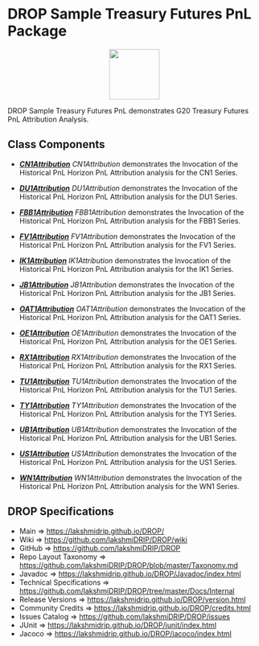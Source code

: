 # DROP Sample Treasury Futures PnL Package

<p align="center"><img src="https://github.com/lakshmiDRIP/DROP/blob/master/DRIP_Logo.gif?raw=true" width="100"></p>

DROP Sample Treasury Futures PnL demonstrates G20 Treasury Futures PnL Attribution Analysis.


## Class Components

 * [***CN1Attribution***](https://github.com/lakshmiDRIP/DROP/tree/master/src/main/java/org/drip/sample/treasuryfuturespnl/CN1Attribution.java)
 <i>CN1Attribution</i> demonstrates the Invocation of the Historical PnL Horizon PnL Attribution analysis for the CN1 Series.

 * [***DU1Attribution***](https://github.com/lakshmiDRIP/DROP/tree/master/src/main/java/org/drip/sample/treasuryfuturespnl/DU1Attribution.java)
 <i>DU1Attribution</i> demonstrates the Invocation of the Historical PnL Horizon PnL Attribution analysis for the DU1 Series.

 * [***FBB1Attribution***](https://github.com/lakshmiDRIP/DROP/tree/master/src/main/java/org/drip/sample/treasuryfuturespnl/FBB1Attribution.java)
 <i>FBB1Attribution</i> demonstrates the Invocation of the Historical PnL Horizon PnL Attribution analysis for the FBB1 Series.

 * [***FV1Attribution***](https://github.com/lakshmiDRIP/DROP/tree/master/src/main/java/org/drip/sample/treasuryfuturespnl/FV1Attribution.java)
 <i>FV1Attribution</i> demonstrates the Invocation of the Historical PnL Horizon PnL Attribution analysis for the FV1 Series.

 * [***IK1Attribution***](https://github.com/lakshmiDRIP/DROP/tree/master/src/main/java/org/drip/sample/treasuryfuturespnl/IK1Attribution.java)
 <i>IK1Attribution</i> demonstrates the Invocation of the Historical PnL Horizon PnL Attribution analysis for the IK1 Series.

 * [***JB1Attribution***](https://github.com/lakshmiDRIP/DROP/tree/master/src/main/java/org/drip/sample/treasuryfuturespnl/JB1Attribution.java)
 <i>JB1Attribution</i> demonstrates the Invocation of the Historical PnL Horizon PnL Attribution analysis for the JB1 Series.

 * [***OAT1Attribution***](https://github.com/lakshmiDRIP/DROP/tree/master/src/main/java/org/drip/sample/treasuryfuturespnl/OAT1Attribution.java)
 <i>OAT1Attribution</i> demonstrates the Invocation of the Historical PnL Horizon PnL Attribution analysis for the OAT1 Series.

 * [***OE1Attribution***](https://github.com/lakshmiDRIP/DROP/tree/master/src/main/java/org/drip/sample/treasuryfuturespnl/OE1Attribution.java)
 <i>OE1Attribution</i> demonstrates the Invocation of the Historical PnL Horizon PnL Attribution analysis for the OE1 Series.

 * [***RX1Attribution***](https://github.com/lakshmiDRIP/DROP/tree/master/src/main/java/org/drip/sample/treasuryfuturespnl/RX1Attribution.java)
 <i>RX1Attribution</i> demonstrates the Invocation of the Historical PnL Horizon PnL Attribution analysis for the RX1 Series.

 * [***TU1Attribution***](https://github.com/lakshmiDRIP/DROP/tree/master/src/main/java/org/drip/sample/treasuryfuturespnl/TU1Attribution.java)
 <i>TU1Attribution</i> demonstrates the Invocation of the Historical PnL Horizon PnL Attribution analysis for the TU1 Series.

 * [***TY1Attribution***](https://github.com/lakshmiDRIP/DROP/tree/master/src/main/java/org/drip/sample/treasuryfuturespnl/TY1Attribution.java)
 <i>TY1Attribution</i> demonstrates the Invocation of the Historical PnL Horizon PnL Attribution analysis for the TY1 Series.

 * [***UB1Attribution***](https://github.com/lakshmiDRIP/DROP/tree/master/src/main/java/org/drip/sample/treasuryfuturespnl/UB1Attribution.java)
 <i>UB1Attribution</i> demonstrates the Invocation of the Historical PnL Horizon PnL Attribution analysis for the UB1 Series.

 * [***US1Attribution***](https://github.com/lakshmiDRIP/DROP/tree/master/src/main/java/org/drip/sample/treasuryfuturespnl/US1Attribution.java)
 <i>US1Attribution</i> demonstrates the Invocation of the Historical PnL Horizon PnL Attribution analysis for the US1 Series.

 * [***WN1Attribution***](https://github.com/lakshmiDRIP/DROP/tree/master/src/main/java/org/drip/sample/treasuryfuturespnl/WN1Attribution.java)
 <i>WN1Attribution</i> demonstrates the Invocation of the Historical PnL Horizon PnL Attribution analysis for the WN1 Series.


## DROP Specifications

 * Main                     => https://lakshmidrip.github.io/DROP/
 * Wiki                     => https://github.com/lakshmiDRIP/DROP/wiki
 * GitHub                   => https://github.com/lakshmiDRIP/DROP
 * Repo Layout Taxonomy     => https://github.com/lakshmiDRIP/DROP/blob/master/Taxonomy.md
 * Javadoc                  => https://lakshmidrip.github.io/DROP/Javadoc/index.html
 * Technical Specifications => https://github.com/lakshmiDRIP/DROP/tree/master/Docs/Internal
 * Release Versions         => https://lakshmidrip.github.io/DROP/version.html
 * Community Credits        => https://lakshmidrip.github.io/DROP/credits.html
 * Issues Catalog           => https://github.com/lakshmiDRIP/DROP/issues
 * JUnit                    => https://lakshmidrip.github.io/DROP/junit/index.html
 * Jacoco                   => https://lakshmidrip.github.io/DROP/jacoco/index.html
